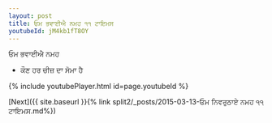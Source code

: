 ```yaml
---
layout: post
title: ਓਮ ਭਵਾਈਐ ਨਮਹ ੧੧ ਟਾਇਮਸ
youtubeId: jM4kb1fT8OY
---
```

 
 
 ਓਮ ਭਵਾਈਐ ਨਮਹ  
 
 -  ਕੌਣ ਹਰ ਚੀਜ਼ ਦਾ ਸੋਮਾ ਹੈ 
 
  
 
  
 
 
 
 
 
 


{% include youtubePlayer.html id=page.youtubeId %}
 
[Next]({{ site.baseurl }}{% link  split2/_posts/2015-03-13-ਓਮ ਨਿਵਰੁਠਾਏ ਨਮਹ ੧੧ ਟਾਇਮਸ.md%})
 

